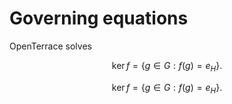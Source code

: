 # Governing equations
OpenTerrace solves 

$$
\operatorname{ker} f=\{g\in G:f(g)=e_{H}\}{\mbox{.}}
$$

$$
\operatorname{ker} f=\{g\in G:f(g)=e_{H}\}{\mbox{.}}
$$